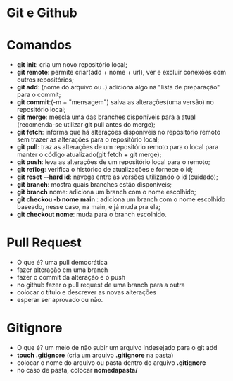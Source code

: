 # Git e Github

# Comandos 
 * **git init**: cria um novo repositório local;
 * **git remote**: permite criar(add + nome + url), ver e excluir conexões com outros repositórios;
 * **git add**: (nome do arquivo ou .) adiciona algo na "lista de preparação" para o commit;
 * **git commit**:(-m + "mensagem") salva as alterações(uma versão) no repositório local;
 * **git merge**: mescla uma das branches disponíveis para a atual (recomenda-se utilizar git pull antes do merge);
 * **git fetch**: informa que há alterações disponíveis no repositório remoto sem trazer as alterações para o repositório local;
 * **git pull**: traz as alterações de um repositório remoto para o local para manter o código atualizado(git fetch + git merge);
 * **git push**: leva as alterações de um repositório local para o remoto;
 * **git reflog**: verifica o histórico de atualizações e fornece o id;
 * **git reset --hard id**: navega entre as versões utilizando o id (cuidado);
 * **git branch**: mostra quais branches estão disponíveis;
 * **git branch** nome: adiciona um branch com o nome escolhido;
 * **git checkou -b nome main** : adiciona um branch com o nome escolhido baseado, nesse caso, na main, e já muda pra ela;
 * **git checkout nome**: muda para o branch escolhido.

# Pull Request
 * O que é? uma pull democrática 
 * fazer alteração em uma branch 
 * fazer o commit da alteração e o push 
 * no github fazer o pull request de uma branch para a outra 
 * colocar o título e descrever as novas alterações 
 * esperar ser aprovado ou não. 

# Gitignore
 * O que é? um meio de não subir um arquivo indesejado para o git add 
 * **touch .gitignore** (cria um arquivo  **.gitignore** na pasta) 
 * colocar o nome do arquivo ou pasta dentro do arquivo **.gitignore** 
 * no caso de pasta, colocar **nomedapasta/** 

 
